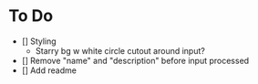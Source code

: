 # To Do

- [] Styling
  - Starry bg w white circle cutout around input?
- [] Remove "name" and "description" before input processed
- [] Add readme